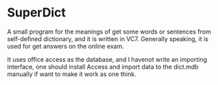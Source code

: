 # SuperDict
A small program for the meanings of get some words or sentences from self-defined dictionary, and it is written in VC7.  Generally speaking, it is used for get answers on the online exam.

It uses office access as the database, and I havenot write an importing interface, one should install Access and import data to the dict.mdb manually if want to make it work as one think.
